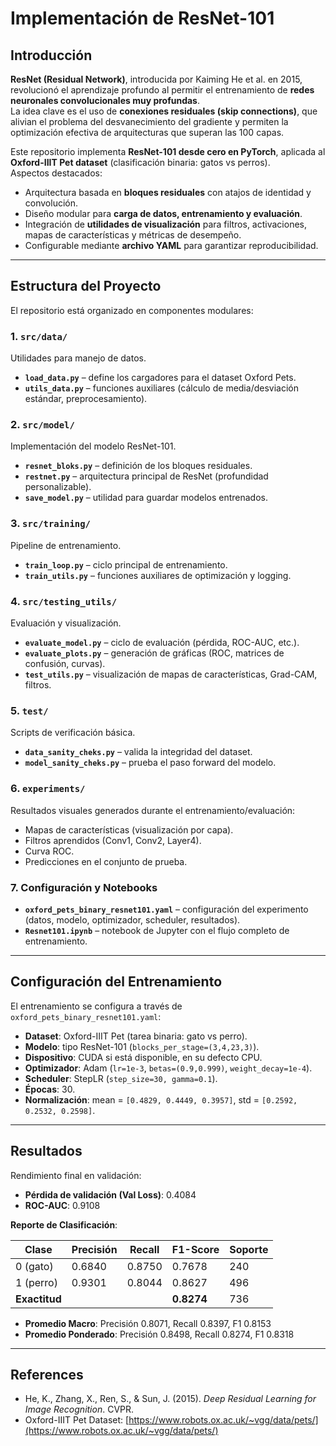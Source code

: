 # Implementación de ResNet-101

## Introducción

**ResNet (Residual Network)**, introducida por Kaiming He et al. en 2015, revolucionó el aprendizaje profundo al permitir el entrenamiento de **redes neuronales convolucionales muy profundas**.  
La idea clave es el uso de **conexiones residuales (skip connections)**, que alivian el problema del desvanecimiento del gradiente y permiten la optimización efectiva de arquitecturas que superan las 100 capas.

Este repositorio implementa **ResNet-101 desde cero en PyTorch**, aplicada al **Oxford-IIIT Pet dataset** (clasificación binaria: gatos vs perros).  
Aspectos destacados:

- Arquitectura basada en **bloques residuales** con atajos de identidad y convolución.  
- Diseño modular para **carga de datos, entrenamiento y evaluación**.  
- Integración de **utilidades de visualización** para filtros, activaciones, mapas de características y métricas de desempeño.  
- Configurable mediante **archivo YAML** para garantizar reproducibilidad.

---

## Estructura del Proyecto

El repositorio está organizado en componentes modulares:

### 1. `src/data/`

Utilidades para manejo de datos.

- **`load_data.py`** – define los cargadores para el dataset Oxford Pets.  
- **`utils_data.py`** – funciones auxiliares (cálculo de media/desviación estándar, preprocesamiento).  

### 2. `src/model/`

Implementación del modelo ResNet-101.

- **`resnet_bloks.py`** – definición de los bloques residuales.  
- **`restnet.py`** – arquitectura principal de ResNet (profundidad personalizable).  
- **`save_model.py`** – utilidad para guardar modelos entrenados.  

### 3. `src/training/`

Pipeline de entrenamiento.

- **`train_loop.py`** – ciclo principal de entrenamiento.  
- **`train_utils.py`** – funciones auxiliares de optimización y logging.  

### 4. `src/testing_utils/`

Evaluación y visualización.

- **`evaluate_model.py`** – ciclo de evaluación (pérdida, ROC-AUC, etc.).  
- **`evaluate_plots.py`** – generación de gráficas (ROC, matrices de confusión, curvas).  
- **`test_utils.py`** – visualización de mapas de características, Grad-CAM, filtros.  

### 5. `test/`

Scripts de verificación básica.

- **`data_sanity_cheks.py`** – valida la integridad del dataset.  
- **`model_sanity_cheks.py`** – prueba el paso forward del modelo.  

### 6. `experiments/`

Resultados visuales generados durante el entrenamiento/evaluación:

- Mapas de características (visualización por capa).  
- Filtros aprendidos (Conv1, Conv2, Layer4).  
- Curva ROC.  
- Predicciones en el conjunto de prueba.  

### 7. Configuración y Notebooks

- **`oxford_pets_binary_resnet101.yaml`** – configuración del experimento (datos, modelo, optimizador, scheduler, resultados).  
- **`Resnet101.ipynb`** – notebook de Jupyter con el flujo completo de entrenamiento.  

---

## Configuración del Entrenamiento

El entrenamiento se configura a través de `oxford_pets_binary_resnet101.yaml`:

- **Dataset**: Oxford-IIIT Pet (tarea binaria: gato vs perro).  
- **Modelo**: tipo ResNet-101 (`blocks_per_stage=(3,4,23,3)`).  
- **Dispositivo**: CUDA si está disponible, en su defecto CPU.  
- **Optimizador**: Adam (`lr=1e-3`, `betas=(0.9,0.999)`, `weight_decay=1e-4`).  
- **Scheduler**: StepLR (`step_size=30, gamma=0.1`).  
- **Épocas**: 30.  
- **Normalización**: mean = `[0.4829, 0.4449, 0.3957]`, std = `[0.2592, 0.2532, 0.2598]`.  

---

## Resultados

Rendimiento final en validación:

- **Pérdida de validación (Val Loss)**: 0.4084  
- **ROC-AUC**: 0.9108  

**Reporte de Clasificación**:

| Clase        | Precisión | Recall | F1-Score   | Soporte |
| ------------ | --------- | ------ | ---------- | ------- |
| 0 (gato)     | 0.6840    | 0.8750 | 0.7678     | 240     |
| 1 (perro)    | 0.9301    | 0.8044 | 0.8627     | 496     |
| **Exactitud**|           |        | **0.8274** | 736     |

- **Promedio Macro**: Precisión 0.8071, Recall 0.8397, F1 0.8153  
- **Promedio Ponderado**: Precisión 0.8498, Recall 0.8274, F1 0.8318  

---

## References

- He, K., Zhang, X., Ren, S., & Sun, J. (2015). _Deep Residual Learning for Image Recognition_. CVPR.
- Oxford-IIIT Pet Dataset: [https://www.robots.ox.ac.uk/~vgg/data/pets/](https://www.robots.ox.ac.uk/~vgg/data/pets/)
